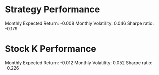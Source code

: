# Strategy Performance
Monthly Expected Return: -0.008
Monthly Volatility: 0.046
Sharpe ratio: -0.179
# Stock K Performance
Monthly Expected Return: -0.012
Monthly Volatility: 0.052
Sharpe ratio: -0.226
